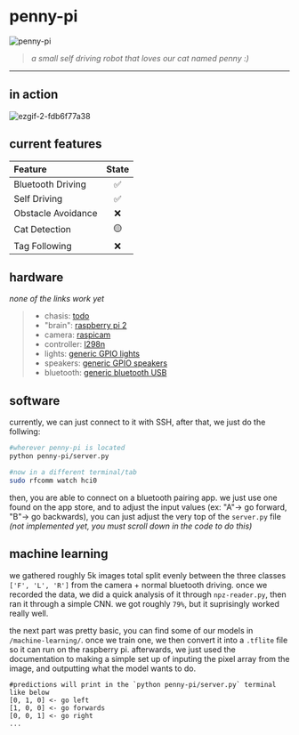 # penny-pi

![penny-pi](https://user-images.githubusercontent.com/67112172/217572579-81235e0d-f52b-4efd-bf32-8ef7e7f4e625.jpg)

> *a small self driving robot that loves our cat named penny :)*


---

## in action

![ezgif-2-fdb6f77a38](https://user-images.githubusercontent.com/67112172/217573051-9ca4617f-6fbb-4e24-9cd1-37897fb8c8c2.gif)



## current features

| Feature  | State |
| :--------------- | :-----: |
| Bluetooth Driving  | ✅  |
| Self Driving  | ✅  |
| Obstacle Avoidance  | ❌ |
| Cat Detection  | 🟡 |
| Tag Following  | ❌ |

## hardware

*none of the links work yet*

> * chasis: [todo](google.com)
> * "brain": [raspberry pi 2](google.com)
> * camera: [raspicam](google.com)
> * controller: [l298n](google.com)
> * lights: [generic GPIO lights](google.com)
> * speakers: [generic GPIO speakers](google.com)
> * bluetooth: [generic bluetooth USB](google.com)

## software

currently, we can just connect to it with SSH, after that, we just do the follwing:
```bash
#wherever penny-pi is located
python penny-pi/server.py

#now in a different terminal/tab
sudo rfcomm watch hci0
```
then, you are able to connect on a bluetooth pairing app. we just use one found on the app store, and to adjust the input values (ex: "A"-> go forward, "B"-> go backwards), you can just adjust the very top of the `server.py` file *(not implemented yet, you must scroll down in the code to do this)*

## machine learning

we gathered roughly 5k images total split evenly between the three classes `['F', 'L', 'R']` from the camera + normal bluetooth driving. once we recorded the data, we did a quick analysis of it through `npz-reader.py`, then ran it through a simple CNN. we got roughly `79%`, but it suprisingly worked really well.

the next part was pretty basic, you can find some of our models in `/machine-learning/`. once we train one, we then convert it into a `.tflite` file so it can run on the raspberry pi. afterwards, we just used the documentation to making a simple set up of inputing the pixel array from the image, and outputting what the model wants to do.

```
#predictions will print in the `python penny-pi/server.py` terminal like below
[0, 1, 0] <- go left
[1, 0, 0] <- go forwards
[0, 0, 1] <- go right
...
```


